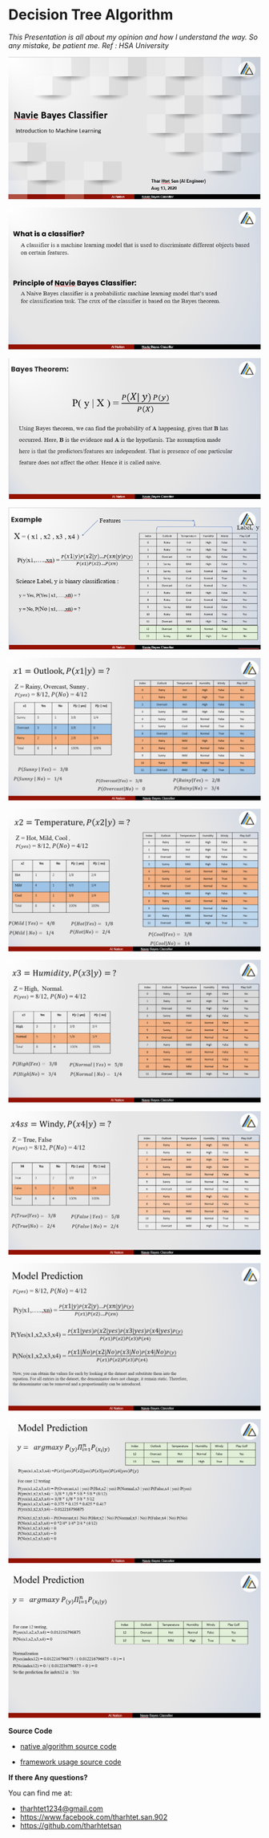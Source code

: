 # Decision Tree Algorithm

*This Presentation is all about my opinion and how I understand the way.*
*So any mistake, be patient me.*
*Ref : HSA University* 

![](images/ds-0.PNG)


![](images/ds-1.PNG)

![](images/ds-2.PNG)

![](images/ds-3.PNG)

![](images/ds-4.PNG)

![](images/ds-5.PNG)

![](images/ds-6.PNG)

![](images/ds-7.PNG)

![](images/ds-8.png)

![](images/ds-9.PNG)

![](images/ds-10.PNG)




**Source Code**

- [native algorithm source code](https://github.com/tharhtetsan/zero_2_hero_python/blob/5401812105a52e48273ba575d2f5aa6e9e1dd0d4/6_Machine_Learning/Naive-Bayes-Classifier/Navie_Bayes_native_to_learn.ipynb)

- [framework usage source code](https://github.com/tharhtetsan/zero_2_hero_python/blob/5401812105a52e48273ba575d2f5aa6e9e1dd0d4/6_Machine_Learning/Naive-Bayes-Classifier/Navie_Bayes_framework.ipynb)

**If there Any questions?**

You can find me at:

- tharhtet1234@gmail.com
- https://www.facebook.com/tharhtet.san.902
- https://github.com/tharhtetsan
